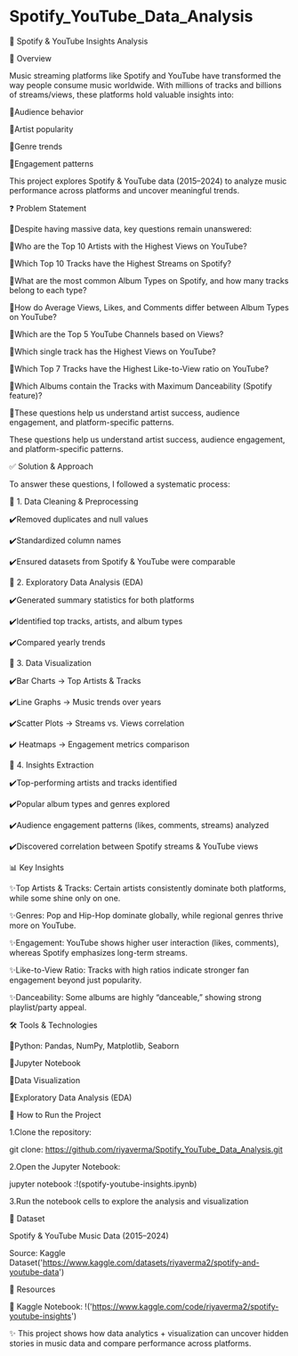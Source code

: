 # Spotify_YouTube_Data_Analysis

🎵 Spotify & YouTube Insights Analysis

📌 Overview

Music streaming platforms like Spotify and YouTube have transformed the way people consume music worldwide.
With millions of tracks and billions of streams/views, these platforms hold valuable insights into:

🔹Audience behavior

🔹Artist popularity

🔹Genre trends

🔹Engagement patterns

This project explores Spotify & YouTube data (2015–2024) to analyze music performance across platforms and uncover meaningful trends.

❓ Problem Statement

🔹Despite having massive data, key questions remain unanswered:

🔹Who are the Top 10 Artists with the Highest Views on YouTube?

🔹Which Top 10 Tracks have the Highest Streams on Spotify?

🔹What are the most common Album Types on Spotify, and how many tracks belong to each type?

🔹How do Average Views, Likes, and Comments differ between Album Types on YouTube?

🔹Which are the Top 5 YouTube Channels based on Views?

🔹Which single track has the Highest Views on YouTube?

🔹Which Top 7 Tracks have the Highest Like-to-View ratio on YouTube?

🔹Which Albums contain the Tracks with Maximum Danceability (Spotify feature)?

🔹These questions help us understand artist success, audience engagement, and platform-specific patterns.

These questions help us understand artist success, audience engagement, and platform-specific patterns.


✅ Solution & Approach

To answer these questions, I followed a systematic process:

🔹 1. Data Cleaning & Preprocessing

✔️Removed duplicates and null values

✔️Standardized column names

✔️Ensured datasets from Spotify & YouTube were comparable

🔹 2. Exploratory Data Analysis (EDA)

✔️Generated summary statistics for both platforms

✔️Identified top tracks, artists, and album types

✔️Compared yearly trends

🔹 3. Data Visualization

✔️Bar Charts → Top Artists & Tracks

✔️Line Graphs → Music trends over years

✔️Scatter Plots → Streams vs. Views correlation

✔️  Heatmaps → Engagement metrics comparison

🔹 4. Insights Extraction

✔️Top-performing artists and tracks identified

✔️Popular album types and genres explored

✔️Audience engagement patterns (likes, comments, streams) analyzed

✔️Discovered correlation between Spotify streams & YouTube views


📊 Key Insights

 ✨Top Artists & Tracks: Certain artists consistently dominate both platforms, while some shine only on one.

 ✨Genres: Pop and Hip-Hop dominate globally, while regional genres thrive more on YouTube.

 ✨Engagement: YouTube shows higher user interaction (likes, comments), whereas Spotify emphasizes long-term streams.

 ✨Like-to-View Ratio: Tracks with high ratios indicate stronger fan engagement beyond just popularity.

 ✨Danceability: Some albums are highly “danceable,” showing strong playlist/party appeal.

 🛠️ Tools & Technologies

🔸Python: Pandas, NumPy, Matplotlib, Seaborn

🔸Jupyter Notebook

🔸Data Visualization

🔸Exploratory Data Analysis (EDA)


🚀 How to Run the Project

1.Clone the repository:

git clone: https://github.com/riyaverma/Spotify_YouTube_Data_Analysis.git


2.Open the Jupyter Notebook:

jupyter notebook :!(spotify-youtube-insights.ipynb)

3.Run the notebook cells to explore the analysis and visualization

📂 Dataset

Spotify & YouTube Music Data (2015–2024)

Source: Kaggle Dataset('https://www.kaggle.com/datasets/riyaverma2/spotify-and-youtube-data')

🔗 Resources

📌 Kaggle Notebook: !('https://www.kaggle.com/code/riyaverma2/spotify-youtube-insights')

✨ This project shows how data analytics + visualization can uncover hidden stories in music data and compare performance across platforms.
